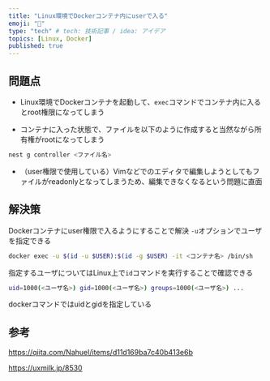 ```yaml
---
title: "Linux環境でDockerコンテナ内にuserで入る"
emoji: "👀"
type: "tech" # tech: 技術記事 / idea: アイデア
topics: [Linux, Docker]
published: true
---
```


## 問題点

- Linux環境でDockerコンテナを起動して、`exec`コマンドでコンテナ内に入るとroot権限になってしまう

- コンテナに入った状態で、ファイルを以下のように作成すると当然ながら所有権がrootになってしまう
```sh
nest g controller <ファイル名>
```

- （user権限で使用している）Vimなどでのエディタで編集しようとしてもファイルがreadonlyとなってしまうため、編集できなくなるという問題に直面

## 解決策

Dockerコンテナにuser権限で入るようにすることで解決
`-u`オプションでユーザを指定できる

```sh
docker exec -u $(id -u $USER):$(id -g $USER) -it <コンテナ名> /bin/sh
```

指定するユーザについてはLinux上で`id`コマンドを実行することで確認できる


```sh
uid=1000(<ユーザ名>) gid=1000(<ユーザ名>) groups=1000(<ユーザ名>) ...
```

dockerコマンドではuidとgidを指定している

## 参考

https://qiita.com/Nahuel/items/d11d169ba7c40b413e6b

https://uxmilk.jp/8530
